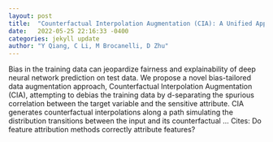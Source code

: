 ```yaml
---
layout: post
title:  "Counterfactual Interpolation Augmentation (CIA): A Unified Approach to Enhance Fairness and Explainability of DNN"
date:   2022-05-25 22:16:33 -0400
categories: jekyll update
author: "Y Qiang, C Li, M Brocanelli, D Zhu"
---
```

Bias in the training data can jeopardize fairness and explainability of deep neural network prediction on test data. We propose a novel bias-tailored data augmentation approach, Counterfactual Interpolation Augmentation (CIA), attempting to debias the training data by d-separating the spurious correlation between the target variable and the sensitive attribute. CIA generates counterfactual interpolations along a path simulating the distribution transitions between the input and its counterfactual … Cites: ‪Do feature attribution methods correctly attribute features?‬
